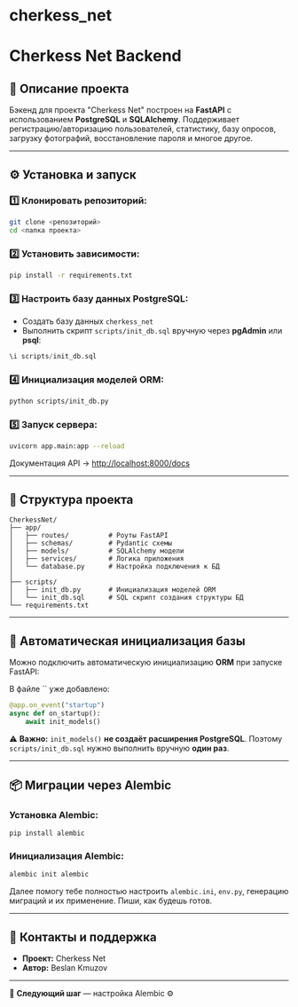 # cherkess_net
# Cherkess Net Backend

## 📌 Описание проекта

Бэкенд для проекта "Cherkess Net" построен на **FastAPI** с использованием **PostgreSQL** и **SQLAlchemy**. Поддерживает регистрацию/авторизацию пользователей, статистику, базу опросов, загрузку фотографий, восстановление пароля и многое другое.

---

## ⚙️ Установка и запуск

### 1️⃣ Клонировать репозиторий:

```bash
git clone <репозиторий>
cd <папка проекта>
```

### 2️⃣ Установить зависимости:

```bash
pip install -r requirements.txt
```

### 3️⃣ Настроить базу данных PostgreSQL:

* Создать базу данных `cherkess_net`
* Выполнить скрипт `scripts/init_db.sql` вручную через **pgAdmin** или **psql**:

```sql
\i scripts/init_db.sql
```

### 4️⃣ Инициализация моделей ORM:

```bash
python scripts/init_db.py
```

### 5️⃣ Запуск сервера:

```bash
uvicorn app.main:app --reload
```

Документация API → [http://localhost:8000/docs](http://localhost:8000/docs)

---

## 📂 Структура проекта

```
CherkessNet/
├── app/
│   ├── routes/          # Роуты FastAPI
│   ├── schemas/         # Pydantic схемы
│   ├── models/          # SQLAlchemy модели
│   ├── services/        # Логика приложения
│   └── database.py      # Настройка подключения к БД
│
├── scripts/
│   ├── init_db.py       # Инициализация моделей ORM
│   └── init_db.sql      # SQL скрипт создания структуры БД
└── requirements.txt
```

---

## 🚀 Автоматическая инициализация базы

Можно подключить автоматическую инициализацию **ORM** при запуске FastAPI:

В файле \`\` уже добавлено:

```python
@app.on_event("startup")
async def on_startup():
    await init_models()
```

⚠️ **Важно:** `init_models()` **не создаёт расширения PostgreSQL**. Поэтому `scripts/init_db.sql` нужно выполнить вручную **один раз**.

---

## 📦 Миграции через Alembic

### Установка Alembic:

```bash
pip install alembic
```

### Инициализация Alembic:

```bash
alembic init alembic
```

Далее помогу тебе полностью настроить `alembic.ini`, `env.py`, генерацию миграций и их применение. Пиши, как будешь готов.

---

## 📅 Контакты и поддержка

* **Проект:** Cherkess Net
* **Автор:** Beslan Kmuzov

---

📍 **Следующий шаг** — настройка Alembic ⚙️
